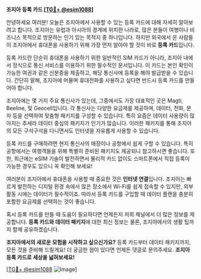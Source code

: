 **조지아 등록 카드 [[TG💪+ @esim1088](https://t.me/s/esim1088)]**

안녕하세요 여러분! 오늘은 조지아에서 사용할 수 있는 등록 카드에 대해 자세히 알아보려고 합니다. 조지아는 유럽과 아시아의 경계에 위치한 나라로, 많은 분들이 여행이나 비즈니스 목적으로 방문하는 인기 있는 목적지 중 하나입니다. 하지만 외국에서 온 사람들이 조지아에서 휴대폰을 사용하기 위해 가장 먼저 알아야 할 것이 바로 **등록 카드**입니다.

등록 카드란 단순히 휴대폰을 사용하기 위한 일반적인 SIM 카드가 아니라, 조지아 내에서 정식으로 통신 서비스를 이용하기 위한 필수적인 문서입니다. 이 카드는 본인 확인이 가능한 여권과 같은 신분증을 제출하고, 해당 통신사에 등록을 해야 발급받을 수 있습니다. 간단히 말해, 조지아에 머물며 휴대전화를 사용하고 싶다면 반드시 등록 카드를 만들어야 합니다.

조지아에는 몇 가지 주요 통신사가 있는데, 그중에서도 가장 대표적인 곳은 Magti, Beeline, 및 Geocell입니다. 각 통신사는 다양한 요금제를 제공하며, 데이터, 전화, 문자 등을 선택하여 맞춤형 패키지를 구성할 수 있습니다. 특히 요즘은 데이터 사용량이 많아지는 추세라 데이터 중심의 패키지가 인기가 많습니다. 이러한 패키지를 통해 조지아의 모든 구석구석을 다니면서도 인터넷을 자유롭게 사용할 수 있습니다.

등록 카드를 구매하려면 현지 통신사의 매장이나 공항에서 쉽게 구할 수 있습니다. 특히 공항에서는 여행객들을 위해 특별히 준비된 패키지도 제공되니 참고하시면 좋습니다. 또한, 최근에는 eSIM 기술이 발전하면서 물리적 카드 없이도 스마트폰에서 직접 등록이 가능한 경우도 있으니 꼭 확인해 보세요!

여러분이 조지아에서 휴대폰을 사용할 때 중요한 것은 **인터넷 연결**입니다. 조지아는 빠르게 발전하는 디지털 환경 속에서 많은 장소에서 Wi-Fi를 쉽게 접속할 수 있지만, 외부 활동 시에는 데이터가 필수적이죠. 따라서 등록 카드를 구입할 때 데이터 플랜을 충분히 포함한 요금제를 선택하는 것이 좋습니다.

혹시 등록 카드를 만들 때 도움이 필요하다면 언제든지 저희 채널에서 더 많은 정보를 제공합니다. **등록 카드와 데이터 패키지**에 대한 최신 정보는 물론, 조지아에서의 생활 팁까지 함께 공유하겠습니다.

**조지아에서의 새로운 모험을 시작하고 싶으신가요?** 등록 카드부터 데이터 패키지까지, 모든 것을 준비해 드릴게요! 더 궁금한 점이 있다면 언제든 댓글로 문의주세요. **조지아 등록 카드로 세상을 넓혀보세요!**

[[TG💪+ @esim1088](https://t.me/s/esim1088) ![Image](https://i.postimg.cc/Y0z9fWf4/image.png)]